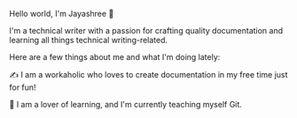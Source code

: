 Hello world, I'm Jayashree 👋

I'm a technical writer with a passion for crafting quality documentation and learning all things technical writing-related.

Here are a few things about me and what I'm doing lately:

✍️ I am a workaholic who loves to create documentation in my free time just for fun! 

🌱 I am a lover of learning, and I'm currently teaching myself Git.

